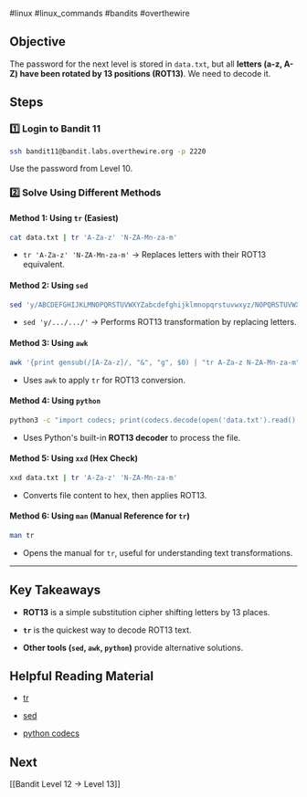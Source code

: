 #linux #linux_commands #bandits #overthewire 
## Objective

The password for the next level is stored in `data.txt`, but all **letters (a-z, A-Z) have been rotated by 13 positions (ROT13)**. We need to decode it.
## Steps

### 1️⃣ Login to Bandit 11

```bash
ssh bandit11@bandit.labs.overthewire.org -p 2220
```

Use the password from Level 10.

### 2️⃣ Solve Using Different Methods

#### **Method 1: Using `tr` (Easiest)**

```bash
cat data.txt | tr 'A-Za-z' 'N-ZA-Mn-za-m'
```

- `tr 'A-Za-z' 'N-ZA-Mn-za-m'` → Replaces letters with their ROT13 equivalent.
    
#### **Method 2: Using `sed`**

```bash
sed 'y/ABCDEFGHIJKLMNOPQRSTUVWXYZabcdefghijklmnopqrstuvwxyz/NOPQRSTUVWXYZABCDEFGHIJKLMnopqrstuvwxyzabcdefghijklm/' data.txt
```

- `sed 'y/.../.../'` → Performs ROT13 transformation by replacing letters.
    
#### **Method 3: Using `awk`**

```bash
awk '{print gensub(/[A-Za-z]/, "&", "g", $0) | "tr A-Za-z N-ZA-Mn-za-m"}' data.txt
```

- Uses `awk` to apply `tr` for ROT13 conversion.
    
#### **Method 4: Using `python`**

```bash
python3 -c "import codecs; print(codecs.decode(open('data.txt').read(), 'rot_13'))"
```

- Uses Python's built-in **ROT13 decoder** to process the file.
    
#### **Method 5: Using `xxd` (Hex Check)**

```bash
xxd data.txt | tr 'A-Za-z' 'N-ZA-Mn-za-m'
```

- Converts file content to hex, then applies ROT13.
    
#### **Method 6: Using `man` (Manual Reference for `tr`)**

```bash
man tr
```

- Opens the manual for `tr`, useful for understanding text transformations.
    
---
## Key Takeaways

- **ROT13** is a simple substitution cipher shifting letters by 13 places.
    
- **`tr`** is the quickest way to decode ROT13 text.
    
- **Other tools (`sed`, `awk`, `python`)** provide alternative solutions.
    

## Helpful Reading Material

- [tr](https://manpages.ubuntu.com/manpages/latest/man1/tr.1.html)
    
- [sed](https://manpages.ubuntu.com/manpages/latest/man1/sed.1.html)
    
- [python codecs](https://docs.python.org/3/library/codecs.html)
    
## Next

[[Bandit Level 12 → Level 13]]